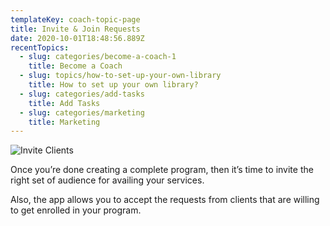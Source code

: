 ```yaml
---
templateKey: coach-topic-page
title: Invite & Join Requests
date: 2020-10-01T18:48:56.889Z
recentTopics:
  - slug: categories/become-a-coach-1
    title: Become a Coach
  - slug: topics/how-to-set-up-your-own-library
    title: How to set up your own library?
  - slug: categories/add-tasks
    title: Add Tasks
  - slug: categories/marketing
    title: Marketing
---
```

![Invite Clients](/img/add-cohort-invite.png "Invite Clients")

Once you’re done creating a complete program, then it’s time to invite the right set of audience for availing your services.

Also, the app allows you to accept the requests from clients that are willing to get enrolled in your program.
